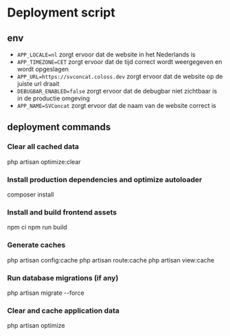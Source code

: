 # Deployment script
## env
 - `APP_LOCALE=nl` zorgt ervoor dat de website in het Nederlands is
 - `APP_TIMEZONE=CET` zorgt ervoor dat de tijd correct wordt weergegeven en wordt opgeslagen
 - `APP_URL=https://svconcat.coloss.dev` zorgt ervoor dat de website op de juiste url draait
 - `DEBUGBAR_ENABLED=false` zorgt ervoor dat de debugbar niet zichtbaar is in de productie omgeving
 - `APP_NAME=SVConcat` zorgt ervoor dat de naam van de website correct is

## deployment commands
### Clear all cached data
php artisan optimize:clear
### Install production dependencies and optimize autoloader
composer install 
### Install and build frontend assets
npm ci
npm run build
### Generate caches
php artisan config:cache
php artisan route:cache
php artisan view:cache
### Run database migrations (if any)
php artisan migrate --force
### Clear and cache application data
php artisan optimize
